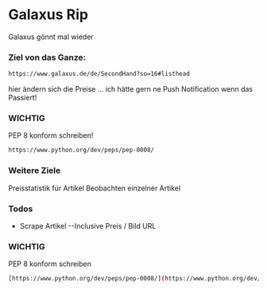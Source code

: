 # Galaxus Rip
Galaxus gönnt mal wieder

### Ziel von das Ganze:
```sh
https://www.galaxus.de/de/SecondHand?so=16#listhead
```
hier ändern sich die Preise ... ich hätte gern ne Push Notification wenn das Passiert!

### WICHTIG
PEP 8 konform schreiben!
```sh
https://www.python.org/dev/peps/pep-0008/
```

### Weitere Ziele

Preisstatistik für Artikel
Beobachten einzelner Artikel


### Todos

 - Scrape Artikel
 --Inclusive Preis / Bild URL

### WICHTIG
PEP 8 konform schreiben
```sh
[https://www.python.org/dev/peps/pep-0008/](https://www.python.org/dev/peps/pep-0008/)
```
